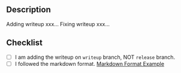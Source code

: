 ## Description

Adding writeup xxx...
Fixing writeup xxx...

## Checklist

- [ ] I am adding the writeup on `writeup` branch, NOT `release` branch.
- [ ] I followed the markdown format. [Markdown Format Example](https://github.com/r3kapig/writeup/edit/writeup/20220125-rwctf4/README.md)
